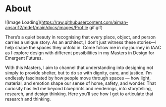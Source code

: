 # About

![Image Loading](https://raw.githubusercontent.com/aiman-ansari12/mdef/main/docs/images/Profile gif.gif)

There’s a quiet beauty in recognising that every place, object, and person carries a unique story. As an architect, I don’t just witness these stories—I help shape the spaces they unfold in. Come follow me in my journey in IAAC as I explore design with different possibilities in my Masters in Design for Emergent Futures. 

With this Masters, I aim to channel that understanding into designing not simply to provide shelter, but to do so with dignity, care, and justice. I’m endlessly fascinated by how people move through spaces — how light, material, and emotion shape our sense of home, safety, and wonder. That curiosity has led me beyond blueprints and renderings, into storytelling, research, and design thinking. Here you’ll see how I get to articulate that research and thinking. 

